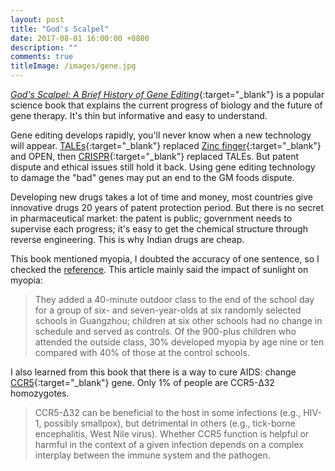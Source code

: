 ```yaml
---
layout: post
title: "God's Scalpel"
date: 2017-08-01 16:00:00 +0800
description: ""
comments: true
titleImage: /images/gene.jpg
---
```

[*God's Scalpel: A Brief History of Gene Editing*](https://www.amazon.cn/%E4%B8%8A%E5%B8%9D%E7%9A%84%E6%89%8B%E6%9C%AF%E5%88%80-%E5%9F%BA%E5%9B%A0%E7%BC%96%E8%BE%91%E7%AE%80%E5%8F%B2-%E7%8E%8B%E7%AB%8B%E9%93%AD/dp/B071HXVPXG){:target="_blank"} is a popular science book that explains the current progress of biology and the future of gene therapy. It's thin but informative and easy to understand.

Gene editing develops rapidly, you'll never know when a new technology will appear. [TALEs](https://www.wikiwand.com/en/TAL_effector){:target="_blank"} replaced [Zinc finger](https://www.wikiwand.com/en/Zinc_finger){:target="_blank"} and OPEN, then [CRISPR](https://www.wikiwand.com/en/CRISPR){:target="_blank"} replaced TALEs. But patent dispute and ethical issues still hold it back. Using gene editing technology to damage the "bad" genes may put an end to the GM foods dispute.

Developing new drugs takes a lot of time and money, most countries give innovative drugs 20 years of patent protection period. But there is no secret in pharmaceutical market: the patent is public; government needs to supervise each progress; it's easy to get the chemical structure through reverse engineering. This is why Indian drugs are cheap.

This book mentioned myopia, I doubted the accuracy of one sentence, so I checked the [reference](https://www.nature.com/news/the-myopia-boom-1.17120). This article mainly said the impact of sunlight on myopia:
> They added a 40-minute outdoor class to the end of the school day for a group of six- and seven-year-olds at
six randomly selected schools in Guangzhou; children at six other schools had no change in schedule and served
as controls. Of the 900-plus children who attended the outside class, 30% developed myopia by age nine or ten
compared with 40% of those at the control schools.

I also learned from this book that there is a way to cure AIDS: change [CCR5](https://www.wikiwand.com/en/CCR5){:target="_blank"} gene. Only 1% of people are CCR5-Δ32 homozygotes.
> CCR5-Δ32 can be beneficial to the host in some infections (e.g., HIV-1, possibly smallpox), but detrimental in others (e.g., tick-borne encephalitis, West Nile virus). Whether CCR5 function is helpful or harmful in the
context of a given infection depends on a complex interplay between the immune system and the pathogen.
